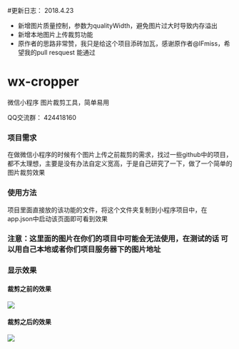 #更新日志：
2018.4.23   
- 新增图片质量控制，参数为qualityWidth，避免图片过大时导致内存溢出
- 新增本地图片上传裁剪功能
- 原作者的思路非常赞，我只是给这个项目添砖加瓦，感谢原作者@IFmiss，希望我的pull resquest 能通过
# wx-cropper
微信小程序  图片裁剪工具，简单易用

QQ交流群： 424418160

### 项目需求
在做微信小程序的时候有个图片上传之前裁剪的需求，找过一些github中的项目，都不太理想，主要是没有办法自定义宽高，于是自己研究了一下，做了一个简单的图片裁剪效果

### 使用方法
项目里面直接放的该功能的文件，将这个文件夹复制到小程序项目中，在app.json中启动该页面即可看到效果


### 注意：这里面的图片在你们的项目中可能会无法使用，在测试的话 可以用自己本地或者你们项目服务器下的图片地址

### 显示效果
#### 裁剪之前的效果
![](https://github.com/IFmiss/wx-cropper/blob/master/2.jpg) 

#### 裁剪之后的效果
![](https://github.com/IFmiss/wx-cropper/blob/master/1.jpg) 

